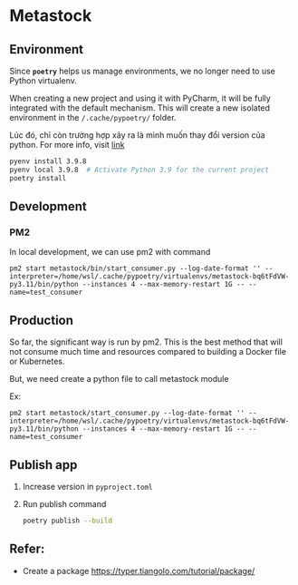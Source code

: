 # Metastock

## Environment

Since **`poetry`** helps us manage environments, we no longer need to use Python virtualenv.

When creating a new project and using it with PyCharm, it will be fully integrated with the default mechanism. This will
create a new isolated environment in the `/.cache/pypoetry/` folder.

Lúc đó, chỉ còn trường hợp xảy ra là mình muốn thay đổi version của python. For more info,
visit [link](https://python-poetry.org/docs/managing-environments/)

```bash
pyenv install 3.9.8
pyenv local 3.9.8  # Activate Python 3.9 for the current project
poetry install
```

## Development

### PM2

In local development, we can use pm2 with command

```shell
pm2 start metastock/bin/start_consumer.py --log-date-format '' --interpreter=/home/wsl/.cache/pypoetry/virtualenvs/metastock-bq6tFdVW-py3.11/bin/python --instances 4 --max-memory-restart 1G -- --name=test_consumer
```

## Production

So far, the significant way is run by pm2. This is the best method that will not consume much time and resources
compared to building a Docker file or Kubernetes.

But, we need create a python file to call metastock module

Ex:

```shell
pm2 start metastock/start_consumer.py --log-date-format '' --interpreter=/home/wsl/.cache/pypoetry/virtualenvs/metastock-bq6tFdVW-py3.11/bin/python --instances 4 --max-memory-restart 1G -- --name=test_consumer
```



## Publish app

1. Increase version in `pyproject.toml`

2. Run publish command

   ```bash
   poetry publish --build
   ```

   

## Refer:

- Create a package https://typer.tiangolo.com/tutorial/package/